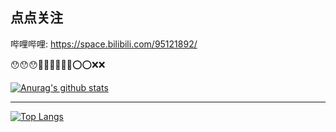 ## 点点关注

哔哩哔哩: https://space.bilibili.com/95121892/

😯😯😯🚀🚀🚀💥💥💥⭕️⭕️❌❌ 

[![Anurag's github stats](https://github-readme-stats.vercel.app/api?username=boot-vue&show_icons=true&theme=cobalt)](https://github.com/anuraghazra/github-readme-stats)

---

[![Top Langs](https://github-readme-stats.vercel.app/api/top-langs/?username=boot-vue)](https://github.com/anuraghazra/github-readme-stats)
